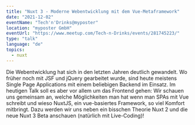 ```yaml
---
title: "Nuxt 3 - Moderne Webentwicklung mit dem Vue-Metaframework"
date: "2021-12-02"
eventName: "Tech'n'Drinks@myposter"
location: "myposter GmbH"
eventUrl: "https://www.meetup.com/Tech-n-Drinks/events/281745223/"
type: "talk"
language: "de"
topics:
  - nuxt
---
```


Die Webentwicklung hat sich in den letzten Jahren deutlich gewandelt. Wo früher noch mit JSF und jQuery gearbeitet wurde, sind heute meistens Single Page Applications mit einem beliebigen Backend im Einsatz. Im heutigen Talk soll es aber vor allem um das Frontend gehen: Wir schauen uns gemeinsam an, welche Möglichkeiten man hat wenn man SPAs mit Vue schreibt und wieso NuxtJS, ein vue-basiertes Framework, so viel Komfort mitbringt. Dazu werden wir uns neben ein bisschen Theorie Nuxt 2 und die neue Nuxt 3 Beta anschauen (natürlich mit Live-Coding)!
